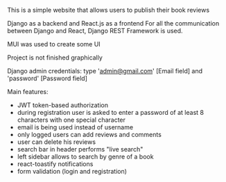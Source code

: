 This is a simple website that allows users to publish their book reviews

Django as a backend and React.js as a frontend
For all the communication between Django and React, Django REST Framework is used.

MUI was used to create some UI

Project is not finished graphically

Django admin credentials: type 'admin@gmail.com' [Email field] and 'password' [Password field]

Main features:
- JWT token-based authorization
- during registration user is asked to enter a password of at least 8 characters with one special character
- email is being used instead of username
- only logged users can add reviews and comments
- user can delete his reviews
- search bar in header performs "live search"
- left sidebar allows to search by genre of a book
- react-toastify notifications
- form validation (login and registration)
  
